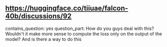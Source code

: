 ## https://huggingface.co/tiiuae/falcon-40b/discussions/92

contains_question: yes
question_part: How do you guys deal with this? Wouldn't it make more sense to compute the loss only on the output of the model? And is there a way to do this